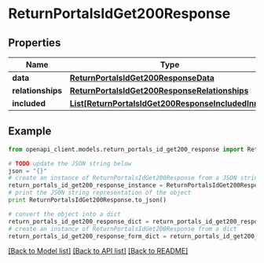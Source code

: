 # ReturnPortalsIdGet200Response


## Properties
Name | Type | Description | Notes
------------ | ------------- | ------------- | -------------
**data** | [**ReturnPortalsIdGet200ResponseData**](ReturnPortalsIdGet200ResponseData.md) |  | [optional] 
**relationships** | [**ReturnPortalsIdGet200ResponseRelationships**](ReturnPortalsIdGet200ResponseRelationships.md) |  | [optional] 
**included** | [**List[ReturnPortalsIdGet200ResponseIncludedInner]**](ReturnPortalsIdGet200ResponseIncludedInner.md) |  | [optional] 

## Example

```python
from openapi_client.models.return_portals_id_get200_response import ReturnPortalsIdGet200Response

# TODO update the JSON string below
json = "{}"
# create an instance of ReturnPortalsIdGet200Response from a JSON string
return_portals_id_get200_response_instance = ReturnPortalsIdGet200Response.from_json(json)
# print the JSON string representation of the object
print ReturnPortalsIdGet200Response.to_json()

# convert the object into a dict
return_portals_id_get200_response_dict = return_portals_id_get200_response_instance.to_dict()
# create an instance of ReturnPortalsIdGet200Response from a dict
return_portals_id_get200_response_form_dict = return_portals_id_get200_response.from_dict(return_portals_id_get200_response_dict)
```
[[Back to Model list]](../README.md#documentation-for-models) [[Back to API list]](../README.md#documentation-for-api-endpoints) [[Back to README]](../README.md)


